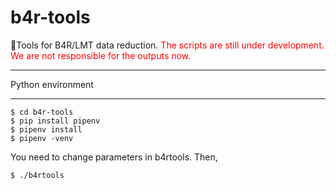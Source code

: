 # b4r-tools
:rocket:Tools for B4R/LMT data reduction.
<font color="Red">
  The scripts are still under development. We are not responsible for the outputs now.
</font>

**************************************************************
Python environment
**************************************************************

```terminal
$ cd b4r-tools
$ pip install pipenv
$ pipenv install
$ pipenv -venv
```

You need to change parameters in b4rtools. Then,
```terminal
$ ./b4rtools
```
